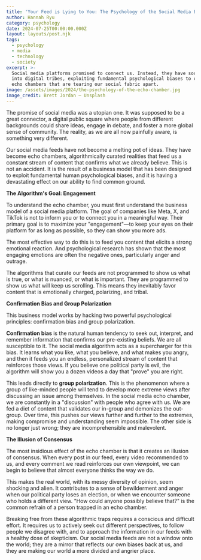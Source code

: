 ```yaml
---
title: 'Your Feed is Lying to You: The Psychology of the Social Media Echo Chamber'
author: Hannah Ryu
category: psychology
date: 2024-07-25T00:00:00.000Z
layout: layouts/post.njk
tags:
  - psychology
  - media
  - technology
  - society
excerpt: >-
  Social media platforms promised to connect us. Instead, they have sorted us
  into digital tribes, exploiting fundamental psychological biases to create
  echo chambers that are tearing our social fabric apart.
image: /assets/images/2024/the-psychology-of-the-echo-chamber.jpg
image_credit: Brett Jordan — Unsplash
---
```


The promise of social media was a utopian one. It was supposed to be a great connector, a digital public square where people from different backgrounds could share ideas, engage in debate, and foster a more global sense of community. The reality, as we are all now painfully aware, is something very different.

Our social media feeds have not become a melting pot of ideas. They have become echo chambers, algorithmically curated realities that feed us a constant stream of content that confirms what we already believe. This is not an accident. It is the result of a business model that has been designed to exploit fundamental human psychological biases, and it is having a devastating effect on our ability to find common ground.

**The Algorithm's Goal: Engagement**

To understand the echo chamber, you must first understand the business model of a social media platform. The goal of companies like Meta, X, and TikTok is not to inform you or to connect you in a meaningful way. Their primary goal is to maximize your "engagement"—to keep your eyes on their platform for as long as possible, so they can show you more ads.

The most effective way to do this is to feed you content that elicits a strong emotional reaction. And psychological research has shown that the most engaging emotions are often the negative ones, particularly anger and outrage.

The algorithms that curate our feeds are not programmed to show us what is true, or what is nuanced, or what is important. They are programmed to show us what will keep us scrolling. This means they inevitably favor content that is emotionally charged, polarizing, and tribal.

**Confirmation Bias and Group Polarization**

This business model works by hacking two powerful psychological principles: confirmation bias and group polarization.

**Confirmation bias** is the natural human tendency to seek out, interpret, and remember information that confirms our pre-existing beliefs. We are all susceptible to it. The social media algorithm acts as a supercharger for this bias. It learns what you like, what you believe, and what makes you angry, and then it feeds you an endless, personalized stream of content that reinforces those views. If you believe one political party is evil, the algorithm will show you a dozen videos a day that "prove" you are right.

This leads directly to **group polarization**. This is the phenomenon where a group of like-minded people will tend to develop more extreme views after discussing an issue among themselves. In the social media echo chamber, we are constantly in a "discussion" with people who agree with us. We are fed a diet of content that validates our in-group and demonizes the out-group. Over time, this pushes our views further and further to the extremes, making compromise and understanding seem impossible. The other side is no longer just wrong; they are incomprehensible and malevolent.

**The Illusion of Consensus**

The most insidious effect of the echo chamber is that it creates an illusion of consensus. When every post in our feed, every video recommended to us, and every comment we read reinforces our own viewpoint, we can begin to believe that almost everyone thinks the way we do.

This makes the real world, with its messy diversity of opinion, seem shocking and alien. It contributes to a sense of bewilderment and anger when our political party loses an election, or when we encounter someone who holds a different view. "How could anyone possibly believe that?" is the common refrain of a person trapped in an echo chamber.

Breaking free from these algorithmic traps requires a conscious and difficult effort. It requires us to actively seek out different perspectives, to follow people we disagree with, and to approach the information in our feeds with a healthy dose of skepticism. Our social media feeds are not a window onto the world; they are a mirror that reflects our own biases back at us, and they are making our world a more divided and angrier place.
